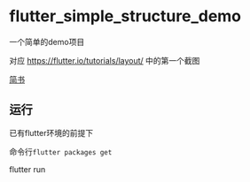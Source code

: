 # flutter_simple_structure_demo

一个简单的demo项目

对应 https://flutter.io/tutorials/layout/ 中的第一个截图

[简书](https://www.jianshu.com/p/7176e3d37b55) 

## 运行

已有flutter环境的前提下

命令行`flutter packages get`

flutter run  